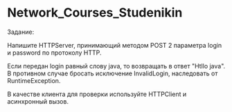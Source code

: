 # Network_Courses_Studenikin
Задание:

Напишите HTTPServer, принимающий методом POST 2 параметра login и password по протоколу HTTP.

Если передан login равный слову java, то возвращать в ответ "Htllo java". 
В противном случае бросать исключение InvalidLogin, наследовать от RuntimeException.

В качестве клиента для проверки используйте HTTPClient и асинхронный вызов.

